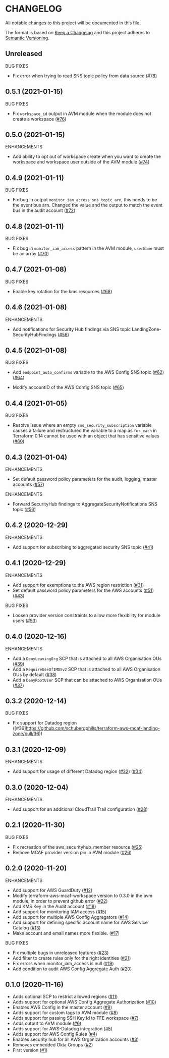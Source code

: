 # CHANGELOG

All notable changes to this project will be documented in this file.

The format is based on [Keep a Changelog](http://keepachangelog.com/) and this project adheres to [Semantic Versioning](http://semver.org/).

## Unreleased

BUG FIXES

* Fix error when trying to read SNS topic policy from data source ([#78](https://github.com/schubergphilis/terraform-aws-mcaf-landing-zone/pull/78))

## 0.5.1 (2021-01-15)

BUG FIXES

* Fix `workspace_id` output in AVM module when the module does not create a workspace ([#76](https://github.com/schubergphilis/terraform-aws-mcaf-landing-zone/pull/76))

## 0.5.0 (2021-01-15)

ENHANCEMENTS

* Add ability to opt out of workspace create when you want to create the workspace and workspace user outside of the AVM module ([#74](https://github.com/schubergphilis/terraform-aws-mcaf-landing-zone/pull/74))

## 0.4.9 (2021-01-11)

BUG FIXES

* Fix bug in output `monitor_iam_access_sns_topic_arn`, this needs to be the event bus arn. Changed the value and the output to match the event bus in the audit account ([#72](https://github.com/schubergphilis/terraform-aws-mcaf-landing-zone/pull/72)) 

## 0.4.8 (2021-01-11)

BUG FIXES

* Fix bug in `monitor_iam_access` pattern in the AVM module, `userName` must be an array ([#70](https://github.com/schubergphilis/terraform-aws-mcaf-landing-zone/pull/70))

## 0.4.7 (2021-01-08)

BUG FIXES

* Enable key rotation for the kms resources ([#68](https://github.com/schubergphilis/terraform-aws-mcaf-landing-zone/pull/68))

## 0.4.6 (2021-01-08)

ENHANCEMENTS

* Add notifications for Security Hub findings via SNS topic LandingZone-SecurityHubFindings ([#56](https://github.com/schubergphilis/terraform-aws-mcaf-landing-zone/pull/56))

## 0.4.5 (2021-01-08)

BUG FIXES

* Add `endpoint_auto_confirms` variable to the AWS Config SNS topic ([#62](https://github.com/schubergphilis/terraform-aws-mcaf-landing-zone/pull/62)) ([#64](https://github.com/schubergphilis/terraform-aws-mcaf-landing-zone/pull/64))

* Modify accountID of the AWS Config SNS topic ([#65](https://github.com/schubergphilis/terraform-aws-mcaf-landing-zone/pull/65))

## 0.4.4 (2021-01-05)

BUG FIXES

* Resolve issue where an empty `sns_security_subscription` variable causes a failure and restructured the variable to a map as `for_each` in Terraform 0.14 cannot be used with an object that has sensitive values ([#60](https://github.com/schubergphilis/terraform-aws-mcaf-landing-zone/pull/60))

## 0.4.3 (2021-01-04)

ENHANCEMENTS

* Set default password policy parameters for the audit, logging, master accounts ([#57](https://github.com/schubergphilis/terraform-aws-mcaf-landing-zone/pull/57))

ENHANCEMENTS

* Forward SecurityHub findings to AggregateSecurityNotifications SNS topic ([#56](https://github.com/schubergphilis/terraform-aws-mcaf-landing-zone/pull/56))

## 0.4.2 (2020-12-29)

ENHANCEMENTS

* Add support for subscribing to aggregated security SNS topic ([#41](https://github.com/schubergphilis/terraform-aws-mcaf-landing-zone/pull/41))

## 0.4.1 (2020-12-29)

ENHANCEMENTS

* Add support for exemptions to the AWS region restriction ([#31](https://github.com/schubergphilis/terraform-aws-mcaf-landing-zone/pull/31))
* Set default password policy parameters for the AWS accounts ([#51](https://github.com/schubergphilis/terraform-aws-mcaf-landing-zone/pull/51)) ([#43](https://github.com/schubergphilis/terraform-aws-mcaf-landing-zone/pull/43))

BUG FIXES

* Loosen provider version constraints to allow more flexibility for module users ([#53](https://github.com/schubergphilis/terraform-aws-mcaf-landing-zone/pull/53))

## 0.4.0 (2020-12-16)

ENHANCEMENTS

* Add a `DenyLeavingOrg` SCP that is attached to all AWS Organisation OUs ([#39](https://github.com/schubergphilis/terraform-aws-mcaf-landing-zone/pull/39))
* Add a `RequireUseOfIMDSv2` SCP that is attached to all AWS Organisation OUs by default ([#38](https://github.com/schubergphilis/terraform-aws-mcaf-landing-zone/pull/38))
* Add a `DenyRootUser` SCP that can be attached to AWS Organisation OUs ([#37](https://github.com/schubergphilis/terraform-aws-mcaf-landing-zone/pull/37))

## 0.3.2 (2020-12-14)

BUG FIXES

* Fix support for Datadog region ([#36]https://github.com/schubergphilis/terraform-aws-mcaf-landing-zone/pull/36))

## 0.3.1 (2020-12-09)

ENHANCEMENTS

* Add support for usage of different Datadog region ([#32](https://github.com/schubergphilis/terraform-aws-mcaf-landing-zone/pull/32)) ([#34](https://github.com/schubergphilis/terraform-aws-mcaf-landing-zone/pull/34))

## 0.3.0 (2020-12-04)

ENHANCEMENTS

* Add support for an additional CloudTrail Trail configuration ([#28](https://github.com/schubergphilis/terraform-aws-mcaf-landing-zone/pull/28))

## 0.2.1 (2020-11-30)

BUG FIXES

* Fix recreation of the aws_securityhub_member resource ([#25](https://github.com/schubergphilis/terraform-aws-mcaf-landing-zone/pull/25))
* Remove MCAF provider version pin in AVM module ([#26](https://github.com/schubergphilis/terraform-aws-mcaf-landing-zone/pull/26))

## 0.2.0 (2020-11-20)

ENHANCEMENTS

* Add support for AWS GuardDuty ([#12](https://github.com/schubergphilis/terraform-aws-mcaf-landing-zone/pull/12))
* Modify terraform-aws-mcaf-workspace version to 0.3.0 in the avm module, in order to prevent github error ([#22](https://github.com/schubergphilis/terraform-aws-mcaf-landing-zone/pull/22))
* Add KMS Key in the Audit account ([#18](https://github.com/schubergphilis/terraform-aws-mcaf-landing-zone/pull/18))
* Add support for monitoring IAM access ([#15](https://github.com/schubergphilis/terraform-aws-mcaf-landing-zone/pull/15))
* Add support for multiple AWS Config Aggregators ([#14](https://github.com/schubergphilis/terraform-aws-mcaf-landing-zone/pull/14))
* Add support for defining specific account name for AWS Service Catalog ([#13](https://github.com/schubergphilis/terraform-aws-mcaf-landing-zone/pull/13))
* Make account and email names more flexible. ([#17](https://github.com/schubergphilis/terraform-aws-mcaf-landing-zone/pull/17))

BUG FIXES

* Fix multiple bugs in unreleased features ([#23](https://github.com/schubergphilis/terraform-aws-mcaf-landing-zone/pull/23))
* Add filter to create rules only for the right identities ([#21](https://github.com/schubergphilis/terraform-aws-mcaf-landing-zone/pull/21))
* Fix errors when monitor_iam_access is null ([#19](https://github.com/schubergphilis/terraform-aws-mcaf-landing-zone/pull/19))
* Add condition to audit AWS Config Aggregate Auth ([#20](https://github.com/schubergphilis/terraform-aws-mcaf-landing-zone/pull/20))

## 0.1.0 (2020-11-16)

* Adds optional SCP to restrict allowed regions ([#11](https://github.com/schubergphilis/terraform-aws-mcaf-landing-zone/pull/11))
* Adds support for optional AWS Config Aggregate Authorization ([#10](https://github.com/schubergphilis/terraform-aws-mcaf-landing-zone/pull/10))
* Enables AWS Config in the master account ([#9](https://github.com/schubergphilis/terraform-aws-mcaf-landing-zone/pull/9))
* Adds support for custom tags to AVM module ([#8](https://github.com/schubergphilis/terraform-aws-mcaf-landing-zone/pull/8))
* Adds support for passing SSH Key Id to TFE workspace ([#7](https://github.com/schubergphilis/terraform-aws-mcaf-landing-zone/pull/7))
* Adds output to AVM module ([#6](https://github.com/schubergphilis/terraform-aws-mcaf-landing-zone/pull/6))
* Adds support for AWS-Datadog integration ([#5](https://github.com/schubergphilis/terraform-aws-mcaf-landing-zone/pull/5))
* Adds support for AWS Config Rules ([#4](https://github.com/schubergphilis/terraform-aws-mcaf-landing-zone/pull/4))
* Enables security hub for all AWS Organization accounts ([#3](https://github.com/schubergphilis/terraform-aws-mcaf-landing-zone/pull/3))
* Removes embedded Okta Groups ([#2](https://github.com/schubergphilis/terraform-aws-mcaf-landing-zone/pull/2))
* First version ([#1](https://github.com/schubergphilis/terraform-aws-mcaf-landing-zone/pull/1))
